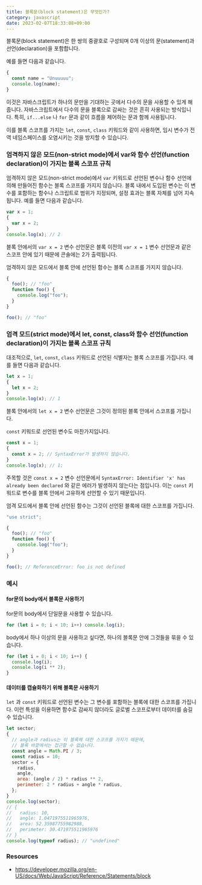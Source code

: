 ```yaml
---
title: 블록문(block statement)은 무엇인가?
category: javascript
date: 2023-02-07T18:33:08+09:00
---
```


블록문(block statement)은 한 쌍의 중괄호로 구성되며 0개 이상의 문(statement)과 선언(declaration)을 포함합니다.

예를 들면 다음과 같습니다.

```js
{
  const name = "Unuuuuu";
  console.log(name);
}
```

이것은 자바스크립트가 하나의 문만을 기대하는 곳에서 다수의 문을 사용할 수 있게 해줍니다. 자바스크립트에서 다수의 문을 블록으로 감싸는 것은 흔히 사용되는 방식입니다. 특히, `if...else` 나 `for` 문과 같이 흐름을 제어하는 문과 함께 사용됩니다.

이를 블록 스코프를 가지는 `let`, `const`, `class` 키워드와 같이 사용하면, 임시 변수가 전역 네임스페이스를 오염시키는 것을 방지할 수 있습니다.

### 엄격하지 않은 모드(non-strict mode)에서 var와 함수 선언(function declaration)이 가지는 블록 스코프 규칙

엄격하지 않은 모드(non-strict mode)에서 `var` 키워드로 선언된 변수나 함수 선언에 의해 만들어진 함수는 블록 스코프를 가지지 않습니다. 블록 내에서 도입된 변수는 이 변수를 포함하는 함수나 스크립트로 범위가 지정되며, 설정 효과는 블록 자체를 넘어 지속됩니다. 예를 들면 다음과 같습니다.

```js
var x = 1;
{
  var x = 2;
}
console.log(x); // 2
```

블록 안에서의 `var x = 2` 변수 선언문은 블록 이전의 `var x = 1` 변수 선언문과 같은 스코프 안에 있기 때문에 콘솔에는 2가 출력됩니다.

엄격하지 않은 모드에서 블록 안에 선언된 함수는 블록 스코프를 가지지 않습니다.

```js
{
  foo(); // "foo"
  function foo() {
    console.log("foo");
  }
}

foo(); // "foo"
```

### 엄격 모드(strict mode)에서 let, const, class와 함수 선언(function declaration)이 가지는 블록 스코프 규칙

대조적으로, `let`, `const`, `class` 키워드로 선언된 식별자는 블록 스코프를 가집니다. 예를 들면 다음과 같습니다.

```js
let x = 1;
{
  let x = 2;
}
console.log(x); // 1
```

블록 안에서의 `let x = 2` 변수 선언문은 그것이 정의된 블록 안에서 스코프를 가집니다.

`const` 키워드로 선언된 변수도 마찬가지입니다.

```js
const x = 1;
{
  const x = 2; // SyntaxError가 발생하지 않습니다.
}
console.log(x); // 1;
```

주목할 것은 `const x = 2` 변수 선언문에서 `SyntaxError: Identifier 'x' has already been declared` 와 같은 에러가 발생하지 않는다는 점입니다. 이는 `const` 키워드로 변수를 블록 안에서 고유하게 선언할 수 있기 때문입니다.

엄격 모드에서 블록 안에 선언된 함수는 그것이 선언된 블록에 대한 스코프를 가집니다.

```js
"use strict";

{
  foo(); // "foo"
  function foo() {
    console.log("foo");
  }
}

foo(); // ReferenceError: foo is not defined
```

### 예시

#### for문의 body에서 블록문 사용하기

for문의 body에서 단일문을 사용할 수 있습니다.

```js
for (let i = 0; i < 10; i++) console.log(i);
```

body에서 하나 이상의 문을 사용하고 싶다면, 하나의 블록문 안에 그것들을 묶을 수 있습니다.

```js
for (let i = 0; i < 10; i++) {
  console.log(i);
  console.log(i ** 2);
}
```

#### 데이터를 캡슐화하기 위해 블록문 사용하기

`let` 과 `const` 키워드로 선언된 변수는 그 변수를 포함하는 블록에 대한 스코프를 가집니다. 이런 특성을 이용하면 함수로 감싸지 않더라도 글로벌 스코프로부터 데이터를 숨길 수 있습니다.

```js
let sector;
{
  // angle과 radius는 이 블록에 대한 스코프를 가지기 때문에,
  // 블록 바깥에서는 접근할 수 없습니다.
  const angle = Math.PI / 3;
  const radius = 10;
  sector = {
    radius,
    angle,
    area: (angle / 2) * radius ** 2,
    perimeter: 2 * radius + angle * radius,
  };
}
console.log(sector);
// {
//   radius: 10,
//   angle: 1.0471975511965976,
//   area: 52.35987755982988,
//   perimeter: 30.471975511965976
// }
console.log(typeof radius); // "undefined"
```

### Resources

- https://developer.mozilla.org/en-US/docs/Web/JavaScript/Reference/Statements/block
